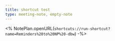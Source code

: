 ```yaml
---
title: shortcut test
type: meeting-note, empty-note 
---
```

<% NotePlan.openURL(`shortcuts://run-shortcut?name=Reminders%20to%20NP%20-dbw`) -%>


